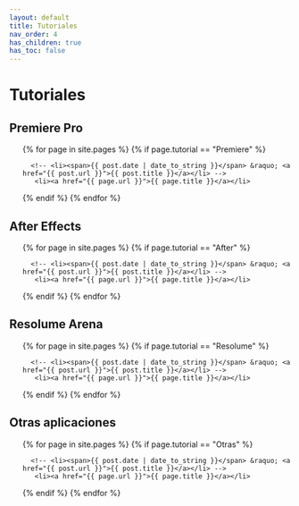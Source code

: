 ```yaml
---
layout: default
title: Tutoriales
nav_order: 4
has_children: true
has_toc: false
---
```


# Tutoriales 

## Premiere Pro

<ul class="pages">
  {% for page in site.pages %}
  {% if page.tutorial == "Premiere" %}

      <!-- <li><span>{{ post.date | date_to_string }}</span> &raquo; <a href="{{ post.url }}">{{ post.title }}</a></li> -->
       <li><a href="{{ page.url }}">{{ page.title }}</a></li>
   {% endif %}
      {% endfor %}
</ul>

## After Effects 

<ul class="pages">
  {% for page in site.pages %}
  {% if page.tutorial == "After" %}

      <!-- <li><span>{{ post.date | date_to_string }}</span> &raquo; <a href="{{ post.url }}">{{ post.title }}</a></li> -->
       <li><a href="{{ page.url }}">{{ page.title }}</a></li>
   {% endif %}
      {% endfor %}
</ul>

## Resolume Arena  

<ul class="pages">
  {% for page in site.pages %}
  {% if page.tutorial == "Resolume" %}

      <!-- <li><span>{{ post.date | date_to_string }}</span> &raquo; <a href="{{ post.url }}">{{ post.title }}</a></li> -->
       <li><a href="{{ page.url }}">{{ page.title }}</a></li>
   {% endif %}
      {% endfor %}
</ul>

## Otras aplicaciones

<ul class="pages">
  {% for page in site.pages %}
  {% if page.tutorial == "Otras" %}

      <!-- <li><span>{{ post.date | date_to_string }}</span> &raquo; <a href="{{ post.url }}">{{ post.title }}</a></li> -->
       <li><a href="{{ page.url }}">{{ page.title }}</a></li>
   {% endif %}
      {% endfor %}
</ul>